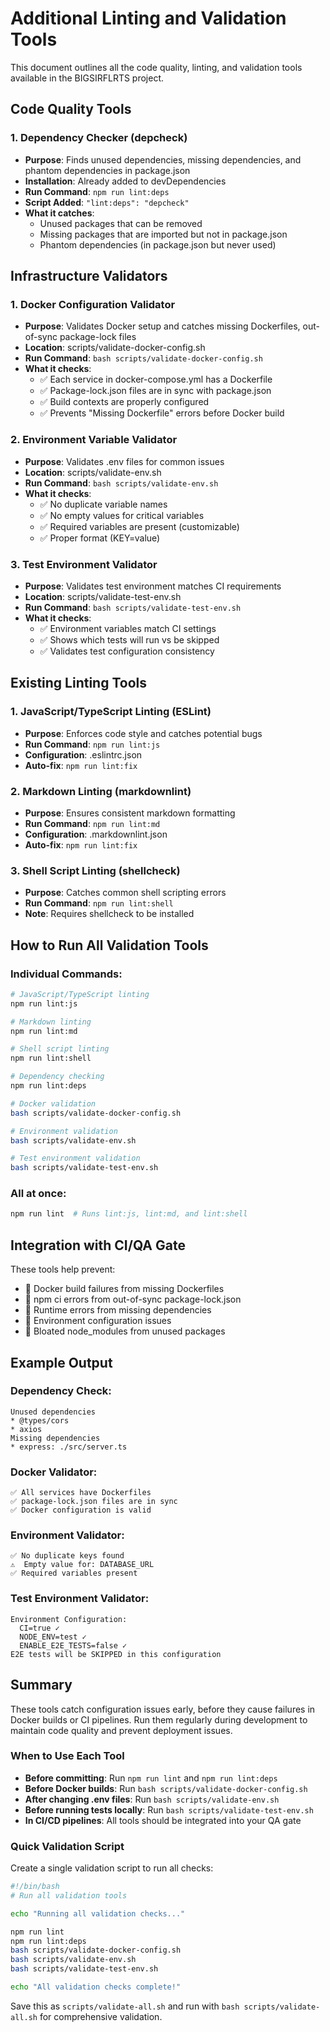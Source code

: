 # Additional Linting and Validation Tools

This document outlines all the code quality, linting, and validation tools available in the BIGSIRFLRTS project.

## Code Quality Tools

### 1. Dependency Checker (depcheck)

- **Purpose**: Finds unused dependencies, missing dependencies, and phantom dependencies in package.json
- **Installation**: Already added to devDependencies
- **Run Command**: `npm run lint:deps`
- **Script Added**: `"lint:deps": "depcheck"`
- **What it catches**:
  - Unused packages that can be removed
  - Missing packages that are imported but not in package.json
  - Phantom dependencies (in package.json but never used)

## Infrastructure Validators

### 1. Docker Configuration Validator

- **Purpose**: Validates Docker setup and catches missing Dockerfiles, out-of-sync package-lock files
- **Location**: scripts/validate-docker-config.sh
- **Run Command**: `bash scripts/validate-docker-config.sh`
- **What it checks**:
  - ✅ Each service in docker-compose.yml has a Dockerfile
  - ✅ Package-lock.json files are in sync with package.json
  - ✅ Build contexts are properly configured
  - ✅ Prevents "Missing Dockerfile" errors before Docker build

### 2. Environment Variable Validator

- **Purpose**: Validates .env files for common issues
- **Location**: scripts/validate-env.sh
- **Run Command**: `bash scripts/validate-env.sh`
- **What it checks**:
  - ✅ No duplicate variable names
  - ✅ No empty values for critical variables
  - ✅ Required variables are present (customizable)
  - ✅ Proper format (KEY=value)

### 3. Test Environment Validator

- **Purpose**: Validates test environment matches CI requirements
- **Location**: scripts/validate-test-env.sh
- **Run Command**: `bash scripts/validate-test-env.sh`
- **What it checks**:
  - ✅ Environment variables match CI settings
  - ✅ Shows which tests will run vs be skipped
  - ✅ Validates test configuration consistency

## Existing Linting Tools

### 1. JavaScript/TypeScript Linting (ESLint)

- **Purpose**: Enforces code style and catches potential bugs
- **Run Command**: `npm run lint:js`
- **Configuration**: .eslintrc.json
- **Auto-fix**: `npm run lint:fix`

### 2. Markdown Linting (markdownlint)

- **Purpose**: Ensures consistent markdown formatting
- **Run Command**: `npm run lint:md`
- **Configuration**: .markdownlint.json
- **Auto-fix**: `npm run lint:fix`

### 3. Shell Script Linting (shellcheck)

- **Purpose**: Catches common shell scripting errors
- **Run Command**: `npm run lint:shell`
- **Note**: Requires shellcheck to be installed

## How to Run All Validation Tools

### Individual Commands:

```bash
# JavaScript/TypeScript linting
npm run lint:js

# Markdown linting
npm run lint:md

# Shell script linting
npm run lint:shell

# Dependency checking
npm run lint:deps

# Docker validation
bash scripts/validate-docker-config.sh

# Environment validation
bash scripts/validate-env.sh

# Test environment validation
bash scripts/validate-test-env.sh
```

### All at once:

```bash
npm run lint  # Runs lint:js, lint:md, and lint:shell
```

## Integration with CI/QA Gate

These tools help prevent:

- 🚫 Docker build failures from missing Dockerfiles
- 🚫 npm ci errors from out-of-sync package-lock.json
- 🚫 Runtime errors from missing dependencies
- 🚫 Environment configuration issues
- 🚫 Bloated node_modules from unused packages

## Example Output

### Dependency Check:

```
Unused dependencies
* @types/cors
* axios
Missing dependencies
* express: ./src/server.ts
```

### Docker Validator:

```
✅ All services have Dockerfiles
✅ package-lock.json files are in sync
✅ Docker configuration is valid
```

### Environment Validator:

```
✅ No duplicate keys found
⚠️  Empty value for: DATABASE_URL
✅ Required variables present
```

### Test Environment Validator:

```
Environment Configuration:
  CI=true ✓
  NODE_ENV=test ✓
  ENABLE_E2E_TESTS=false ✓
E2E tests will be SKIPPED in this configuration
```

## Summary

These tools catch configuration issues early, before they cause failures in Docker builds or CI pipelines. Run them regularly during development to maintain code quality and prevent deployment issues.

### When to Use Each Tool

- **Before committing**: Run `npm run lint` and `npm run lint:deps`
- **Before Docker builds**: Run `bash scripts/validate-docker-config.sh`
- **After changing .env files**: Run `bash scripts/validate-env.sh`
- **Before running tests locally**: Run `bash scripts/validate-test-env.sh`
- **In CI/CD pipelines**: All tools should be integrated into your QA gate

### Quick Validation Script

Create a single validation script to run all checks:

```bash
#!/bin/bash
# Run all validation tools

echo "Running all validation checks..."

npm run lint
npm run lint:deps
bash scripts/validate-docker-config.sh
bash scripts/validate-env.sh
bash scripts/validate-test-env.sh

echo "All validation checks complete!"
```

Save this as `scripts/validate-all.sh` and run with `bash scripts/validate-all.sh` for comprehensive validation.